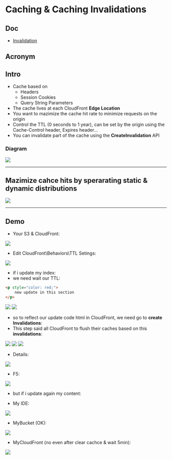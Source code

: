 # Caching & Caching Invalidations

## Doc
* [Invalidation](https://docs.aws.amazon.com/AmazonCloudFront/latest/DeveloperGuide/Invalidation.html)

## Acronym

## Intro
* Cache based on
    * Headers
    * Session Cookies
    * Query String Parameters
* The cache lives at each CloudFront **Edge Location**
* You want to mazimize the cache hit rate to minimize requests on the origin
* Control the TTL (0 seconds to 1 year), can be set by the origin using the Cache-Control header, Expires header...
* You can invalidate part of the cache using the **CreateInvalidation** API

### Diagram
[<img src="https://i.imgur.com/SIMSw61.png">](https://i.imgur.com/SIMSw61.png)

---

## Mazimize cahce hits by sperarating static & dynamic distributions
[<img src="https://i.imgur.com/b09yTri.png">](https://i.imgur.com/b09yTri.png)

---

## Demo
* Your S3 & CloudFront:

[<img src="https://i.imgur.com/77jCYS0.png">](https://i.imgur.com/77jCYS0.png)

* Edit CloudFront\Behaviors\TTL Setings:

[<img src="https://i.imgur.com/BGKiAy2.png">](https://i.imgur.com/BGKiAy2.png)

* if i update my index:
* we need wait our TTL:
````html
<p style="color: red;">
    new update in this section
</p>
````

[<img src="https://i.imgur.com/LQgp0hp.png">](https://i.imgur.com/LQgp0hp.png)
[<img src="https://i.imgur.com/ma6f5Qp.png">](https://i.imgur.com/ma6f5Qp.png)

* so to reflect our update code html in CloudFront, we need go to **create Invalidations**:
* This step said all CloudFront to flush their caches based on this **invalidations**:

[<img src="https://i.imgur.com/Plj9o9b.png">](https://i.imgur.com/Plj9o9b.png)
[<img src="https://i.imgur.com/GQOkzr2.png">](https://i.imgur.com/GQOkzr2.png)
[<img src="https://i.imgur.com/MmGtYyy.png">](https://i.imgur.com/MmGtYyy.png)

* Details:

[<img src="https://i.imgur.com/h6MXEuk.png">](https://i.imgur.com/h6MXEuk.png)

* F5:

[<img src="https://i.imgur.com/sl9CsFZ.png">](https://i.imgur.com/sl9CsFZ.png)

* but if i update again my content:

* My IDE:

[<img src="https://i.imgur.com/seJ5mCd.png">](https://i.imgur.com/seJ5mCd.png)

* MyBucket (OK):

[<img src="https://i.imgur.com/HAEK2pY.png">](https://i.imgur.com/HAEK2pY.png)

* MyCloudFront (no even after clear cachce & wait 5min):

[<img src="https://i.imgur.com/QmQEFxu.png">](https://i.imgur.com/QmQEFxu.png)
